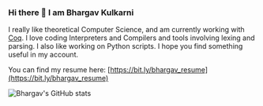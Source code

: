 ### Hi there 👋 I am Bhargav Kulkarni
I really like theoretical Computer Science, and am currently working with [Coq](https://coq.inria.fr/). I love coding Interpreters and Compilers and tools involving lexing and parsing. I also like working on Python scripts. I hope you find something useful in my account.

You can find my resume here: [https://bit.ly/bhargav_resume](https://bit.ly/bhargav_resume)

![Bhargav's GitHub stats](https://github-readme-stats.vercel.app/api?username=wags-1314&show_icons=true&theme=monokai)

